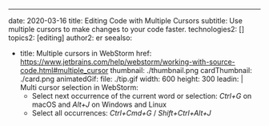 ---
date: 2020-03-16
title: Editing Code with Multiple Cursors
subtitle: Use multiple cursors to make changes to your code faster.
technologies2: []
topics2: [editing]
author2: er
seealso:
- title: Multiple cursors in WebStorm
  href: https://www.jetbrains.com/help/webstorm/working-with-source-code.html#multiple_cursor
thumbnail: ./thumbnail.png
cardThumbnail: ./card.png
animatedGif:
  file: ./tip.gif
  width: 600
  height: 300
leadin: |
  Multi cursor selection in WebStorm:
  - Select next occurrence of the current word or selection: *Ctrl+G* on macOS and *Alt+J* on Windows and Linux
  - Select all occurrences: *Ctrl+Cmd+G* / *Shift+Ctrl+Alt+J*
